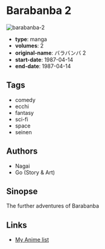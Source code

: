 # Barabanba 2

![barabanba-2](https://cdn.myanimelist.net/images/manga/1/25218.jpg)

-   **type**: manga
-   **volumes**: 2
-   **original-name**: バラバンバ 2
-   **start-date**: 1987-04-14
-   **end-date**: 1987-04-14

## Tags

-   comedy
-   ecchi
-   fantasy
-   sci-fi
-   space
-   seinen

## Authors

-   Nagai
-   Go (Story & Art)

## Sinopse

The further adventures of Barabanba

## Links

-   [My Anime list](https://myanimelist.net/manga/16940/Barabanba_2)
